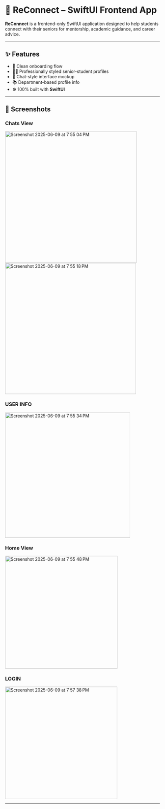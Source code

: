 # 📱 ReConnect – SwiftUI Frontend App

**ReConnect** is a frontend-only SwiftUI application designed to help students connect with their seniors for mentorship, academic guidance, and career advice.

---

## ✨ Features

- 👋 Clean onboarding flow
- 👨‍🏫 Professionally styled senior-student profiles
- 💬 Chat-style interface mockup
- 📚 Department-based profile info
- ⚙️ 100% built with **SwiftUI**

---

## 📸 Screenshots

### Chats View 
<img width="428" alt="Screenshot 2025-06-09 at 7 55 04 PM" src="https://github.com/user-attachments/assets/3e3e71bf-1671-46d8-b9da-dadb63a3c96b" />

<img width="426" alt="Screenshot 2025-06-09 at 7 55 18 PM" src="https://github.com/user-attachments/assets/b95def4a-fe64-4f2c-8d64-f3f02b650c4b" />

### USER INFO
<img width="407" alt="Screenshot 2025-06-09 at 7 55 34 PM" src="https://github.com/user-attachments/assets/c1257db4-cc99-41ee-918f-7c366e30fd99" />

### Home View
<img width="366" alt="Screenshot 2025-06-09 at 7 55 48 PM" src="https://github.com/user-attachments/assets/e7bdcc89-432b-469a-85b1-0c7fa31e28e9" />

### LOGIN
<img width="365" alt="Screenshot 2025-06-09 at 7 57 38 PM" src="https://github.com/user-attachments/assets/e9089d1e-3f07-4a64-9ffb-10cc5592fd71" />




---



